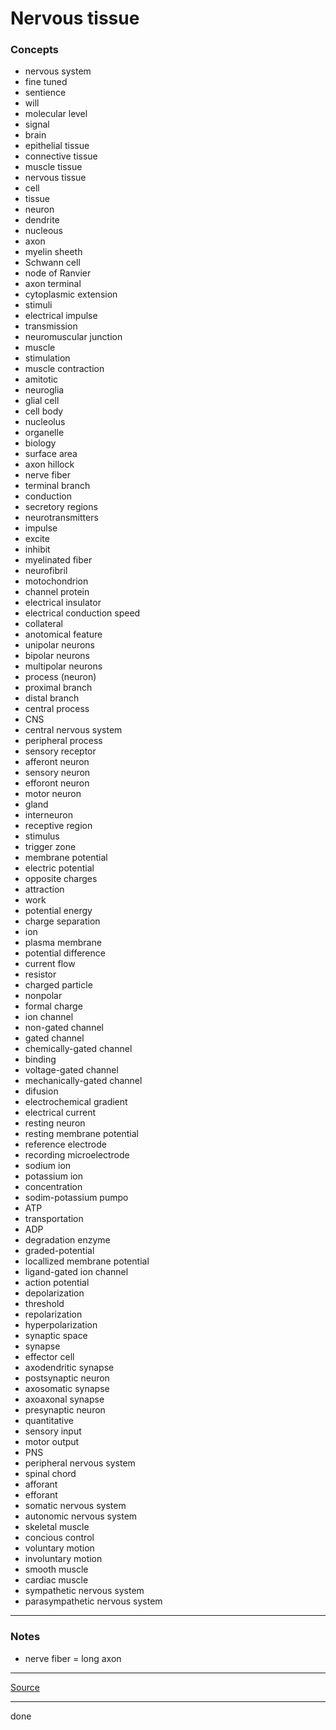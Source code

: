 # Nervous tissue

### Concepts

- nervous system
- fine tuned
- sentience
- will
- molecular level
- signal
- brain
- epithelial tissue
- connective tissue
- muscle tissue
- nervous tissue
- cell
- tissue
- neuron
- dendrite
- nucleous
- axon
- myelin sheeth
- Schwann cell
- node of Ranvier
- axon terminal
- cytoplasmic extension
- stimuli
- electrical impulse
- transmission
- neuromuscular junction
- muscle
- stimulation
- muscle contraction
- amitotic
- neuroglia
- glial cell
- cell body
- nucleolus
- organelle
- biology
- surface area
- axon hillock
- nerve fiber
- terminal branch
- conduction
- secretory regions
- neurotransmitters
- impulse
- excite
- inhibit
- myelinated fiber
- neurofibril
- motochondrion
- channel protein
- electrical insulator
- electrical conduction speed
- collateral
- anotomical feature
- unipolar neurons
- bipolar neurons
- multipolar neurons
- process (neuron)
- proximal branch
- distal branch
- central process
- CNS
- central nervous system
- peripheral process
- sensory receptor
- afferont neuron
- sensory neuron
- efforont neuron
- motor neuron
- gland
- interneuron
- receptive region
- stimulus
- trigger zone
- membrane potential
- electric potential
- opposite charges
- attraction
- work
- potential energy
- charge separation
- ion
- plasma membrane
- potential difference
- current flow
- resistor
- charged particle
- nonpolar
- formal charge
- ion channel
- non-gated channel
- gated channel
- chemically-gated channel
- binding
- voltage-gated channel
- mechanically-gated channel
- difusion
- electrochemical gradient
- electrical current
- resting neuron
- resting membrane potential
- reference electrode
- recording microelectrode
- sodium ion
- potassium ion
- concentration
- sodim-potassium pumpo
- ATP
- transportation
- ADP
- degradation enzyme
- graded-potential
- locallized membrane potential
- ligand-gated ion channel
- action potential
- depolarization
- threshold
- repolarization
- hyperpolarization
- synaptic space
- synapse
- effector cell
- axodendritic synapse
- postsynaptic neuron
- axosomatic synapse
- axoaxonal synapse
- presynaptic neuron
- quantitative
- sensory input
- motor output
- PNS
- peripheral nervous system
- spinal chord
- afforant
- efforant
- somatic nervous system
- autonomic nervous system
- skeletal muscle
- concious control
- voluntary motion
- involuntary motion
- smooth muscle
- cardiac muscle
- sympathetic nervous system
- parasympathetic nervous system

---

### Notes

- nerve fiber = long axon

---

[Source](https://youtu.be/4RS-3Ex04NU)

---

done